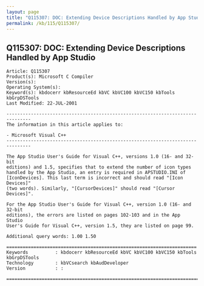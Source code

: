 ```yaml
---
layout: page
title: "Q115307: DOC: Extending Device Descriptions Handled by App Studio"
permalink: /kb/115/Q115307/
---
```


## Q115307: DOC: Extending Device Descriptions Handled by App Studio

	Article: Q115307
	Product(s): Microsoft C Compiler
	Version(s): 
	Operating System(s): 
	Keyword(s): kbdocerr kbResourceEd kbVC kbVC100 kbVC150 kbTools kbGrpDSTools
	Last Modified: 22-JUL-2001
	
	-------------------------------------------------------------------------------
	The information in this article applies to:
	
	- Microsoft Visual C++ 
	-------------------------------------------------------------------------------
	
	The App Studio User's Guide for Visual C++, versions 1.0 (16- and 32-bit
	editions) and 1.5, specifies that to extend the number of icon types
	handled by the App Studio, an entry is required in APSTUDIO.INI of
	[IconDevices]. This last term is incorrect and should read "[Icon Devices]"
	(two words). Similarly, "[CursorDevices]" should read "[Cursor Devices]".
	
	For the App Studio User's Guide for Visual C++, version 1.0 (16- and 32-bit
	editions), the errors are listed on pages 102-103 and in the App Studio
	User's Guide for Visual C++, version 1.5, they are listed on page 99.
	
	Additional query words: 1.00 1.50
	
	======================================================================
	Keywords          : kbdocerr kbResourceEd kbVC kbVC100 kbVC150 kbTools kbGrpDSTools 
	Technology        : kbVCsearch kbAudDeveloper
	Version           : :
	
	=============================================================================
	
